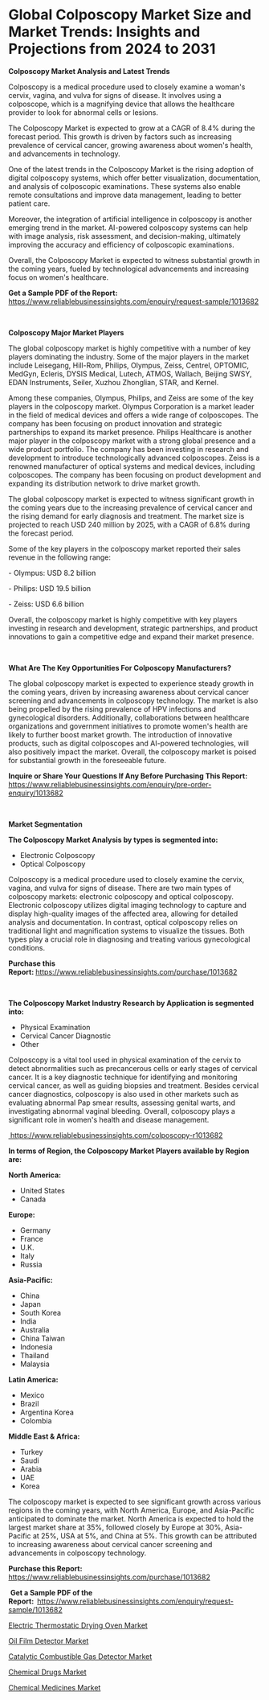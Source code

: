 <p><h1>Global Colposcopy Market Size and Market Trends: Insights and Projections from 2024 to 2031</h1></p><p><strong>Colposcopy Market Analysis and Latest Trends</strong></p>
<p><p>Colposcopy is a medical procedure used to closely examine a woman's cervix, vagina, and vulva for signs of disease. It involves using a colposcope, which is a magnifying device that allows the healthcare provider to look for abnormal cells or lesions.</p><p>The Colposcopy Market is expected to grow at a CAGR of 8.4% during the forecast period. This growth is driven by factors such as increasing prevalence of cervical cancer, growing awareness about women's health, and advancements in technology. </p><p>One of the latest trends in the Colposcopy Market is the rising adoption of digital colposcopy systems, which offer better visualization, documentation, and analysis of colposcopic examinations. These systems also enable remote consultations and improve data management, leading to better patient care.</p><p>Moreover, the integration of artificial intelligence in colposcopy is another emerging trend in the market. AI-powered colposcopy systems can help with image analysis, risk assessment, and decision-making, ultimately improving the accuracy and efficiency of colposcopic examinations. </p><p>Overall, the Colposcopy Market is expected to witness substantial growth in the coming years, fueled by technological advancements and increasing focus on women's healthcare.</p></p>
<p><strong>Get a Sample PDF of the Report:&nbsp;</strong> <a href="https://www.reliablebusinessinsights.com/enquiry/request-sample/1013682">https://www.reliablebusinessinsights.com/enquiry/request-sample/1013682</a></p>
<p>&nbsp;</p>
<p><strong>Colposcopy Major Market Players</strong></p>
<p><p>The global colposcopy market is highly competitive with a number of key players dominating the industry. Some of the major players in the market include Leisegang, Hill-Rom, Philips, Olympus, Zeiss, Centrel, OPTOMIC, MedGyn, Ecleris, DYSIS Medical, Lutech, ATMOS, Wallach, Beijing SWSY, EDAN Instruments, Seiler, Xuzhou Zhonglian, STAR, and Kernel.</p><p>Among these companies, Olympus, Philips, and Zeiss are some of the key players in the colposcopy market. Olympus Corporation is a market leader in the field of medical devices and offers a wide range of colposcopes. The company has been focusing on product innovation and strategic partnerships to expand its market presence. Philips Healthcare is another major player in the colposcopy market with a strong global presence and a wide product portfolio. The company has been investing in research and development to introduce technologically advanced colposcopes. Zeiss is a renowned manufacturer of optical systems and medical devices, including colposcopes. The company has been focusing on product development and expanding its distribution network to drive market growth.</p><p>The global colposcopy market is expected to witness significant growth in the coming years due to the increasing prevalence of cervical cancer and the rising demand for early diagnosis and treatment. The market size is projected to reach USD 240 million by 2025, with a CAGR of 6.8% during the forecast period.</p><p>Some of the key players in the colposcopy market reported their sales revenue in the following range:</p><p>- Olympus: USD 8.2 billion</p><p>- Philips: USD 19.5 billion</p><p>- Zeiss: USD 6.6 billion</p><p>Overall, the colposcopy market is highly competitive with key players investing in research and development, strategic partnerships, and product innovations to gain a competitive edge and expand their market presence.</p></p>
<p>&nbsp;</p>
<p><strong>What Are The Key Opportunities For Colposcopy Manufacturers?</strong></p>
<p><p>The global colposcopy market is expected to experience steady growth in the coming years, driven by increasing awareness about cervical cancer screening and advancements in colposcopy technology. The market is also being propelled by the rising prevalence of HPV infections and gynecological disorders. Additionally, collaborations between healthcare organizations and government initiatives to promote women's health are likely to further boost market growth. The introduction of innovative products, such as digital colposcopes and AI-powered technologies, will also positively impact the market. Overall, the colposcopy market is poised for substantial growth in the foreseeable future.</p></p>
<p><strong>Inquire or Share Your Questions If Any Before Purchasing This Report:</strong> <a href="https://www.reliablebusinessinsights.com/enquiry/pre-order-enquiry/1013682">https://www.reliablebusinessinsights.com/enquiry/pre-order-enquiry/1013682</a></p>
<p>&nbsp;</p>
<p><strong>Market Segmentation</strong></p>
<p><strong>The Colposcopy Market Analysis by types is segmented into:</strong></p>
<p><ul><li>Electronic Colposcopy</li><li>Optical Colposcopy</li></ul></p>
<p><p>Colposcopy is a medical procedure used to closely examine the cervix, vagina, and vulva for signs of disease. There are two main types of colposcopy markets: electronic colposcopy and optical colposcopy. Electronic colposcopy utilizes digital imaging technology to capture and display high-quality images of the affected area, allowing for detailed analysis and documentation. In contrast, optical colposcopy relies on traditional light and magnification systems to visualize the tissues. Both types play a crucial role in diagnosing and treating various gynecological conditions.</p></p>
<p><strong>Purchase this Report:&nbsp;</strong><a href="https://www.reliablebusinessinsights.com/purchase/1013682">https://www.reliablebusinessinsights.com/purchase/1013682</a></p>
<p>&nbsp;</p>
<p><strong>The Colposcopy Market Industry Research by Application is segmented into:</strong></p>
<p><ul><li>Physical Examination</li><li>Cervical Cancer Diagnostic</li><li>Other</li></ul></p>
<p><p>Colposcopy is a vital tool used in physical examination of the cervix to detect abnormalities such as precancerous cells or early stages of cervical cancer. It is a key diagnostic technique for identifying and monitoring cervical cancer, as well as guiding biopsies and treatment. Besides cervical cancer diagnostics, colposcopy is also used in other markets such as evaluating abnormal Pap smear results, assessing genital warts, and investigating abnormal vaginal bleeding. Overall, colposcopy plays a significant role in women's health and disease management.</p></p>
<p><a href="https://www.reliablebusinessinsights.com/colposcopy-r1013682">&nbsp;https://www.reliablebusinessinsights.com/colposcopy-r1013682</a></p>
<p><strong>In terms of Region, the Colposcopy Market Players available by Region are:</strong></p>
<p>
    <p> <strong> North America: </strong>
        <ul>
            <li>United States</li>
            <li>Canada</li>
        </ul>
        </p> 
    <p> <strong> Europe: </strong>
        <ul>
            <li>Germany</li>
            <li>France</li>
            <li>U.K.</li>
            <li>Italy</li>
            <li>Russia</li>
        </ul>
        </p> 
    <p> <strong> Asia-Pacific: </strong>
        <ul>
            <li>China</li>
            <li>Japan</li>
            <li>South Korea</li>
            <li>India</li>
            <li>Australia</li>
            <li>China Taiwan</li>
            <li>Indonesia</li>
            <li>Thailand</li>
            <li>Malaysia</li>
        </ul>
        </p> 
    <p> <strong> Latin America: </strong>
        <ul>
            <li>Mexico</li>
            <li>Brazil</li>
            <li>Argentina Korea</li>
            <li>Colombia</li>
        </ul>
        </p> 
    <p> <strong> Middle East & Africa: </strong>
        <ul>
            <li>Turkey</li>
            <li>Saudi</li>
            <li>Arabia</li>
            <li>UAE</li>
            <li>Korea</li>
        </ul>
    </p>
    </p>
<p><p>The colposcopy market is expected to see significant growth across various regions in the coming years, with North America, Europe, and Asia-Pacific anticipated to dominate the market. North America is expected to hold the largest market share at 35%, followed closely by Europe at 30%, Asia-Pacific at 25%, USA at 5%, and China at 5%. This growth can be attributed to increasing awareness about cervical cancer screening and advancements in colposcopy technology.</p></p>
<p><strong>Purchase this Report: </strong><a href="https://www.reliablebusinessinsights.com/purchase/1013682">https://www.reliablebusinessinsights.com/purchase/1013682</a></p>
<p>&nbsp;<strong>Get a Sample PDF of the Report:&nbsp;&nbsp;</strong><a href="https://www.reliablebusinessinsights.com/enquiry/request-sample/1013682">https://www.reliablebusinessinsights.com/enquiry/request-sample/1013682</a></p>
<p><strong></strong></p>
<p><p><a href="https://medium.com/@richard.james09789/electric-thermostatic-drying-oven-market-investigation-industry-evolution-and-forecast-till-2031-0668c7db9984">Electric Thermostatic Drying Oven Market</a></p><p><a href="https://medium.com/@maria.hardacre7345/global-oil-film-detector-market-analysis-trends-forecasts-and-growth-opportunities-2024-2031-5bb89deefc6f">Oil Film Detector Market</a></p><p><a href="https://medium.com/@rebecca.smith5467/catalytic-combustible-gas-detector-market-size-is-growing-at-cagr-of-7-6-f0f291754ef6">Catalytic Combustible Gas Detector Market</a></p><p><a href="https://github.com/nathandecarvalho/Market-Research-Report-List-4/blob/main/chemical-drugs-market.md">Chemical Drugs Market</a></p><p><a href="https://github.com/JosephWillisbXXgf/Market-Research-Report-List-1/blob/main/chemical-medicines-market.md">Chemical Medicines Market</a></p></p>